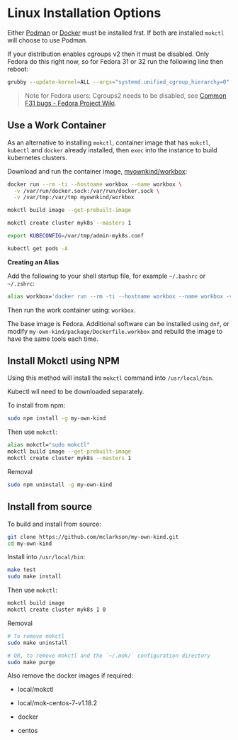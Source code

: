 # Linux Installation Options

Either [Podman](https://podman.io/) or [Docker](https://www.docker.com/get-started) must be installed frst. If both are installed `mokctl` will choose to use Podman.

If your distribution enables cgroups v2 then it must be disabled. Only Fedora do this right now, so for Fedora 31 or 32 run the following line then reboot:

```bash
grubby --update-kernel=ALL --args="systemd.unified_cgroup_hierarchy=0"
```

> Note for Fedora users: Cgroups2 needs to be disabled, see [Common F31 bugs - Fedora Project Wiki](https://fedoraproject.org/wiki/Common_F31_bugs#Docker_package_no_longer_available_and_will_not_run_by_default_.28due_to_switch_to_cgroups_v2.29).

## Use a Work Container

As an alternative to installing `mokctl`, container image that has `mokctl`, `kubectl` and `docker` already installed, then `exec` into the instance to build kubernetes clusters.

Download and run the container image, [myownkind/workbox](https://hub.docker.com/repository/docker/myownkind/workbox):

```bash
docker run --rm -ti --hostname workbox --name workbox \
  -v /var/run/docker.sock:/var/run/docker.sock \
  -v /var/tmp:/var/tmp myownkind/workbox
```

```bash
mokctl build image --get-prebuilt-image

mokctl create cluster myk8s --masters 1

export KUBECONFIG=/var/tmp/admin-myk8s.conf

kubectl get pods -A
```

**Creating an Alias**

Add the following to your shell startup file, for example `~/.bashrc` or `~/.zshrc`:

```bash
alias workbox='docker run --rm -ti --hostname workbox --name workbox -v /var/run/docker.sock:/var/run/docker.sock -v /var/tmp:/var/tmp myownkind/workbox';
```

Then run the work container using: `workbox`.

The base image is Fedora. Additional software can be installed using `dnf`, or modify `my-own-kind/package/Dockerfile.workbox` and rebuild the image to have the same tools each time.

## Install Mokctl using NPM

Using this method will install the `mokctl` command into `/usr/local/bin`.

Kubectl wil need to be downloaded separately.

To install from npm:

```bash
sudo npm install -g my-own-kind
```

Then use `mokctl`:

```bash
alias mokctl="sudo mokctl"
mokctl build image --get-prebuilt-image
mokctl create cluster myk8s --masters 1
```

Removal

```bash
sudo npm uninstall -g my-own-kind
```

## Install from source

To build and install from source:

```bash
git clone https://github.com/mclarkson/my-own-kind.git
cd my-own-kind
```

Install into `/usr/local/bin`:

```bash
make test
sudo make install
```

Then use `mokctl`:

```bash
mokctl build image
mokctl create cluster myk8s 1 0
```

Removal

```bash
# To remove mokctl
sudo make uninstall

# OR, to remove mokctl and the `~/.mok/` configuration directory
sudo make purge
```

Also remove the docker images if required:

- local/mokctl

- local/mok-centos-7-v1.18.2

- docker

- centos
